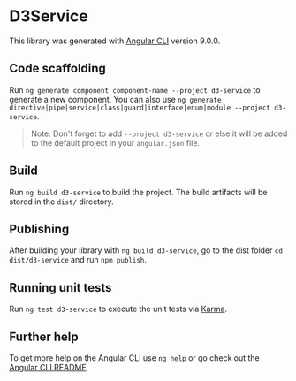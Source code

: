 # D3Service

This library was generated with [Angular CLI](https://github.com/angular/angular-cli) version 9.0.0.

## Code scaffolding

Run `ng generate component component-name --project d3-service` to generate a new component. You can also use `ng generate directive|pipe|service|class|guard|interface|enum|module --project d3-service`.
> Note: Don't forget to add `--project d3-service` or else it will be added to the default project in your `angular.json` file. 

## Build

Run `ng build d3-service` to build the project. The build artifacts will be stored in the `dist/` directory.

## Publishing

After building your library with `ng build d3-service`, go to the dist folder `cd dist/d3-service` and run `npm publish`.

## Running unit tests

Run `ng test d3-service` to execute the unit tests via [Karma](https://karma-runner.github.io).

## Further help

To get more help on the Angular CLI use `ng help` or go check out the [Angular CLI README](https://github.com/angular/angular-cli/blob/master/README.md).

